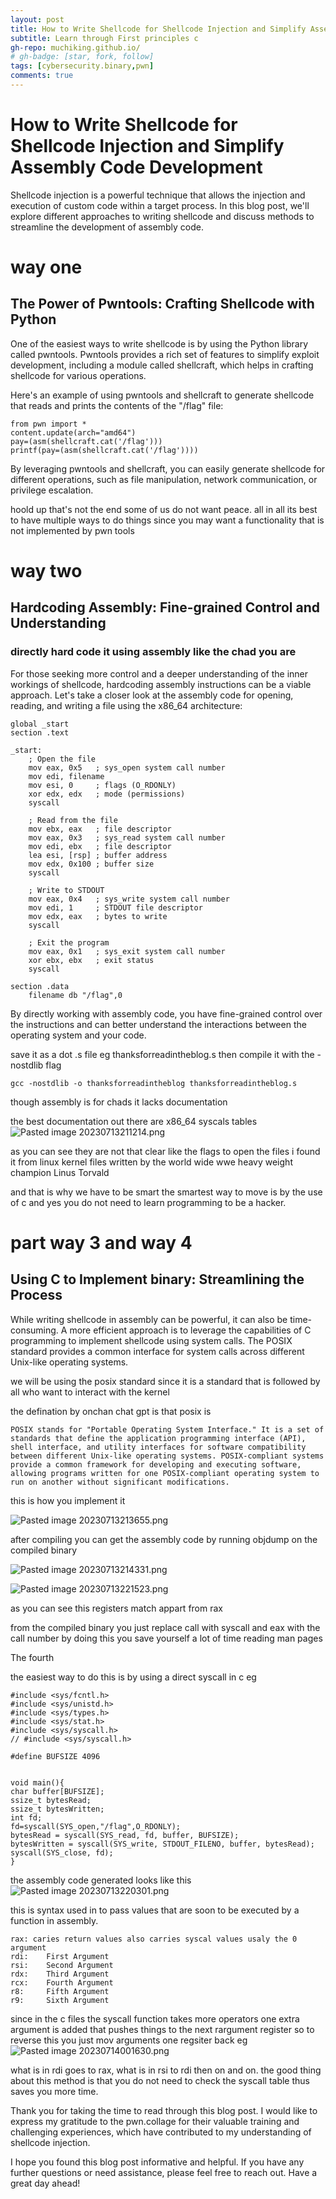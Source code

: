 ```yaml
---
layout: post
title: How to Write Shellcode for Shellcode Injection and Simplify Assembly Code Development
subtitle: Learn through First principles c
gh-repo: muchiking.github.io/
# gh-badge: [star, fork, follow]
tags: [cybersecurity.binary,pwn]
comments: true
---
```


# How to Write Shellcode for Shellcode Injection and Simplify Assembly Code Development

Shellcode injection is a powerful technique that allows the injection and execution of custom code within a target process. In this blog post, we'll explore different approaches to writing shellcode and discuss methods to streamline the development of assembly code.


# way one

## The Power of Pwntools: Crafting Shellcode with Python

One of the easiest ways to write shellcode is by using the Python library called pwntools. Pwntools provides a rich set of features to simplify exploit development, including a module called shellcraft, which helps in crafting shellcode for various operations.

Here's an example of using pwntools and shellcraft to generate shellcode that reads and prints the contents of the "/flag" file:

```
from pwn import *
content.update(arch="amd64")
pay=(asm(shellcraft.cat('/flag')))
printf(pay=(asm(shellcraft.cat('/flag'))))
```




By leveraging pwntools and shellcraft, you can easily generate shellcode for different operations, such as file manipulation, network communication, or privilege escalation.


hoold up that's not the end some of us do not want peace.
all in all  its best to have multiple ways to do things since you may want a functionality that is not implemented by pwn tools 

# way two 

## Hardcoding Assembly: Fine-grained Control and Understanding

### directly hard code it using assembly like the chad you are 

For those seeking more control and a deeper understanding of the inner workings of shellcode, hardcoding assembly instructions can be a viable approach. Let's take a closer look at the assembly code for opening, reading, and writing a file using the x86_64 architecture:

```
global _start
section .text

_start:
    ; Open the file
    mov eax, 0x5   ; sys_open system call number
    mov edi, filename
    mov esi, 0     ; flags (O_RDONLY)
    xor edx, edx   ; mode (permissions)
    syscall

    ; Read from the file
    mov ebx, eax   ; file descriptor
    mov eax, 0x3   ; sys_read system call number
    mov edi, ebx   ; file descriptor
    lea esi, [rsp] ; buffer address
    mov edx, 0x100 ; buffer size
    syscall

    ; Write to STDOUT
    mov eax, 0x4   ; sys_write system call number
    mov edi, 1     ; STDOUT file descriptor
    mov edx, eax   ; bytes to write
    syscall

    ; Exit the program
    mov eax, 0x1   ; sys_exit system call number
    xor ebx, ebx   ; exit status
    syscall

section .data
    filename db "/flag",0

```

By directly working with assembly code, you have fine-grained control over the instructions and can better understand the interactions between the operating system and your code.

save it as a dot .s file eg thanksforreadintheblog.s
then compile it with the -nostdlib flag
```
gcc -nostdlib -o thanksforreadintheblog thanksforreadintheblog.s
```

though assembly is for chads it lacks documentation

the best documentation out there are x86_64 syscals tables
![Pasted image 20230713211214.png](/assets/img/20230713211214.png)

as you can see they are not that clear like the flags to open the files i found it from linux kernel files written by the world wide wwe heavy weight champion  Linus Torvald  

and that is why we have to be smart
the smartest way to move is by the use of c and yes you do not need to learn programming to be a hacker.

#  part way 3 and way 4 

## Using C to Implement binary: Streamlining the Process

While writing shellcode in assembly can be powerful, it can also be time-consuming. A more efficient approach is to leverage the capabilities of C programming to implement shellcode using system calls. The POSIX standard provides a common interface for system calls across different Unix-like operating systems.

we will be using the posix standard since it is a standard that is followed by all who want to interact with the kernel

the defination by onchan chat gpt is that posix is 
```
POSIX stands for "Portable Operating System Interface." It is a set of standards that define the application programming interface (API), shell interface, and utility interfaces for software compatibility between different Unix-like operating systems. POSIX-compliant systems provide a common framework for developing and executing software, allowing programs written for one POSIX-compliant operating system to run on another without significant modifications.

```

this is how you implement it

![Pasted image 20230713213655.png](/assets/img/20230713213655.png)

after compiling you can get the assembly code by running objdump on the compiled binary 

![Pasted image 20230713214331.png](/assets/img/20230713214331.png)





![Pasted image 20230713221523.png](/assets/img/20230713221523.png)

as you can see this registers match appart from rax 

from the compiled binary you just replace call with syscall and eax with the call number  by doing this you save yourself a lot of time reading man pages 

The fourth

the easiest way to do this is by using a direct syscall in c eg

```
#include <sys/fcntl.h>
#include <sys/unistd.h>
#include <sys/types.h>
#include <sys/stat.h>
#include <sys/syscall.h>
// #include <sys/syscall.h>

#define BUFSIZE 4096


void main(){
char buffer[BUFSIZE];
ssize_t bytesRead;
ssize_t bytesWritten;
int fd;
fd=syscall(SYS_open,"/flag",O_RDONLY);
bytesRead = syscall(SYS_read, fd, buffer, BUFSIZE);
bytesWritten = syscall(SYS_write, STDOUT_FILENO, buffer, bytesRead);
syscall(SYS_close, fd);
}
```

the assembly code generated looks like this
![Pasted image 20230713220301.png](/assets/img/20230713220301.png)


this is syntax used in to pass values that are soon to be executed by a function in assembly.

```
rax: caries return values also carries syscal values usaly the 0 argument
rdi:    First Argument
rsi:    Second Argument
rdx:    Third Argument
rcx:    Fourth Argument
r8:     Fifth Argument
r9:     Sixth Argument
```


since in the c files the syscall function takes more operators one extra argument is added that pushes things to the next rargument register so to reverse this you just mov arguments one regsiter back eg 
![Pasted image 20230714001630.png](/assets/img/20230714001630.png)

what is in rdi goes to rax, what is in rsi to rdi  then on and on.
the good thing about this method is that you do not need to check the syscall table thus saves you more time. 


Thank you for taking the time to read through this blog post. I would like to express my gratitude to the pwn.collage for their valuable training and challenging experiences, which have contributed to my understanding of shellcode injection.

I hope you found this blog post informative and helpful. If you have any further questions or need assistance, please feel free to reach out. Have a great day ahead!
